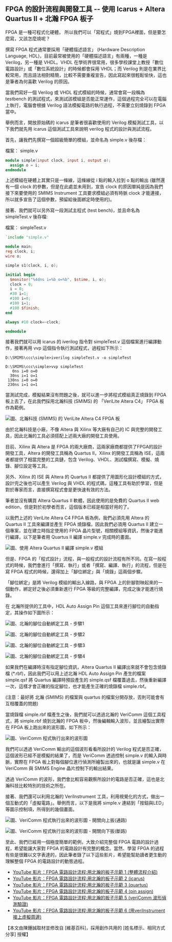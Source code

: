 ## FPGA 的設計流程與開發工具 -- 使用 Icarus + Altera Quartus II + 北瀚 FPGA 板子

FPGA 是一種可程式化硬體， 所以我們可以「寫程式」燒到FPGA裡面，但是要怎麼寫，又該怎麼燒呢？

撰寫 FPGA 程式通常要採用「硬體描述語言」 (Hardware Description Language, HDL)，目前最常被使用的「硬體描述語言」有兩種，一種是 Verilog，另一種是 VHDL。VHDL 在學術界很常用，很多學校課堂上教授「數位電路設計」或「數位系統設計」的時候都會採用 VHDL；而 Verilog 則是在業界比較常用，而且語法相對精簡，比較不需要重複宣告，因此寫起來很輕鬆愉快，這也是筆者為何喜歡 Verilog 的原因。

當我們寫好一個 Verilog 或 VHDL 程式模組的時候，通常會寫一段稱為 testbench 的測試程式，來測試該模組是否能正常運作，這個過程完全可以在電腦上執行，電腦會根據 Verilog 語法模擬電路的執行過程，不需要立刻燒錄到 FPGA 當中。

舉例而言，開放原始碼的 icarus 是筆者很喜歡使用的 Verilog 模擬測試工具，以下我們就先用 icarus 這個測試工具來說明 verilog 程式的設計與測試流程。

首先，讓我們先撰寫一個超級簡單的模組，並命名為  simple.v 後存檔：

檔案： simple.v

```verilog
module simple(input clock, input i, output o);
  assign o = i;
endmodule
```

上述模組在硬體上其實只是一條線，這條線從 i 點的輸入拉到 o 點的輸出 (雖然還有一個 clock 的參數，但是在此處並未用到，宣告 clock 的原因單純是因為我們接下來要使用的 SMIMS Instrument 工具要求模組必須有時脈 clock 才能連接，所以就多宣告了這個參數，預留給後面綁定時使用的)。

接著、我們就可以另外寫一段測試主程式 (test bench)，並且命名為 simpleTest.v 後存檔:

檔案： simpleTest.v

```verilog
`include "simple.v"

module main;
reg clock, i;
wire o;

simple s1(clock, i, o);

initial begin
  $monitor("%4dns i=%b o=%b", $stime, i, o);
  clock = 0;
  i = 0;
  #30 i=1;
  #100 i=0;
  #100 i=1;
  #100 $finish;
end

always #10 clock=~clock;

endmodule
```

接著我們就可以用 icarus 的 iverilog 指令對 simpleTest.v 這個檔案進行編譯動作，接著再用 vvp 這個指令執行測試程式，過程如下所示：

```
D:\SMIMS\ccc\simple>iverilog simpleTest.v -o simpleTest

D:\SMIMS\ccc\simple>vvp simpleTest
   0ns i=0 o=0
  30ns i=1 o=1
 130ns i=0 o=0
 230ns i=1 o=1
```

當測試完成，模擬結果沒有問題之後，就可以進一步將程式模組真正燒錄到 FPGA 板上去了，在此我們採用北瀚科技 (SMIMS) 的 「VeriLite Altera C4」 FPGA 板作為範例。

![圖、北瀚科技 (SMIMS) 的 VeriLite Altera C4 FPGA 板](../img/SMIMS_board.png)

由於北瀚科技是小廠，不像 Altera 與 Xilinx 等大廠有自己的 IC 與完整的開發工具，因此北瀚的工具必須搭配上述兩大廠的開發工具使用。

目前、Xilinx 與 Altera 是 FPGA 的兩大廠商，這兩家廠商都提供了FPGA的設計開發工具，Altera 的開發工具稱為 Quartus II，Xilinx 的開發工具稱為 ISE，這兩者都提供了相當完整的工具鏈，包含 Verilog、VHDL、測試檔撰寫、模擬、燒錄、腳位設定等工具。

另外、Xilinx 的 ISE 與 Altera 的 Quartus II 都提供了用圖形化設計模組的方式，設計完之後也可以產生 Verilog 與 VHDL 的程式碼，這種工具有助於學習，但是對於專家而言，直接撰寫程式會是更快速有效的方法。

筆者並沒有購買 Altera Quartus II 軟體，因此使用的是免費的 Quartus II web edition，但是對於初學者而言，這個版本已經是相當好用的了。

以我們上述的 VeriLite Altera C4 FPGA 板為例，我們必須先用 Altera 的 Quartus II 工具來編譯並產生 FPGA 燒錄檔，因此我們必須用 Quartus II 建立一個專案，並在建立時指定使用的 FPGA 晶片型號，相關模組等資訊，然後才能進行編譯，以下是筆者用 Quartus II 編譯 simple.v 完成時的畫面。

![圖、使用 Altera Quartus II 編譯 simple.v 模組](../img/AlteraQuartusCompile.png)

但是、FPGA 的「程式設計」流程，與一般程式的設計流程有所不同。在寫一般程式的時候，我們會進行「撰寫、執行」或者「撰寫、編譯、執行」的流程，但是在寫 FPGA 程式的時候，還得加上「腳位綁定」與「燒錄」這兩個步驟。

「腳位綁定」是將 Verilog 模組的輸出入線路，與 FPGA 上的針腳對映起來的一個動作，綁定好之後必須重新進行 FPGA 等級的完整編譯，完成之後才能進行燒錄。

在 北瀚所提供的工具中，HDL Auto Assign Pin 這個工具來進行腳位的自動指定，其操作如下圖所示：

![圖、北瀚的腳位自動綁定工具 - 步驟1](../img/SMIMS_PinAssign1.png)

![圖、北瀚的腳位自動綁定工具 - 步驟2](../img/SMIMS_PinAssign2.png)

![圖、北瀚的腳位自動綁定工具 - 步驟3](../img/SMIMS_PinAssign3.png)

![圖、北瀚的腳位自動綁定工具 - 步驟4](../img/SMIMS_PinAssign4.png)

如果我們在編譯時沒有指定腳位資訊，Altera Quartus II 編譯出來就不會包含燒錄檔 (*.rbf)，因此我們可以用上述北瀚 HDL Auto Assign Pin 產生的檔案 simple.qsf 將 Quartus 編譯時預設產生的 simple.qsf  檔覆蓋過去，然後重新編譯一次，這樣才會正確的指定腳位，也才能產生正確的燒錄檔 simple.rbf。

(注意：最好將 北瀚 (SMIMS) 的檔案與 quartus 的檔案分開存放，否則可能會有互相覆蓋的問題)

當燒錄檔 simple.rbf 檔產生之後，我們就可以透過北瀚的 VeriComm 這個工具程式，將 simple.rbf 燒到北瀚的 FPGA 板中，然後編輯輸入波形，並且繪製出實際在 FPGA 板上跑出來的波形圖，如下所示：

![圖、VeriComm 程式執行出來的波形圖](../img/VeriComm.png)

我們可以透過 VeriComm 輸出的這個波形看看所設計的 Verilog 程式是否正確，這個波形已經不是模擬的結果了，而是 VeriComm 透過控制 simple.v 的輸入與時脈，實際在 FPGA 板上對每個腳位進行偵測所繪製出來的，也就是讓 simple.v 在 VeriComm 與 SMIMS Engine 晶片控制下的輸出結果。

透過 VeriComm 的波形，我們會比較容易觀察所設計的電路是否正確，這也是北瀚科技比較特別的技術之所在。

接著、我們還可以利用北瀚的 VeriInstrument 工具，利用視覺化的方式，做出一個互動式的「虛擬電路」。舉例而言，以下是我將 simple.v 連結到「按鈕與LED」等圖示控制項，所得到的幾個畫面。

![圖、VeriComm 程式執行出來的波形圖 - 開關向上扳(通路)](../img/VeriInstrumentOn.png)

![圖、VeriComm 程式執行出來的波形圖 - 開關向下扳(斷路)](../img/VeriInstrumentOff.png)

至此、我們已經用一個極度簡單的範例，大致介紹完整個 FPGA 電路的設計過程，希望能讓大家對 FPGA 的電路設計有完整的概念。當然、學習 FPGA 的過程有些是很難以文字表達的，因此筆者錄了以下這些影片，希望能幫助讀者更生動的理解整個 FPGA 的電路設計的動態過程。

* [YouTube 影片：FPGA 電路設計流程:用北瀚的板子示範 1 (整體流程介紹)](https://www.youtube.com/watch?v=D-sN2yndQjU)
* [YouTube 影片：FPGA 電路設計流程:用北瀚的板子示範 2 (icarus) ](https://www.youtube.com/watch?v=JDBZTwId_rM)
* [YouTube 影片：FPGA 電路設計流程:用北瀚的板子示範 3 (quartus) ](https://www.youtube.com/watch?v=9t9KOP1BaCc)
* [YouTube 影片：FPGA 電路設計流程:用北瀚的板子示範 4 (pin assign)](https://www.youtube.com/watch?v=_eRo4fxQ8no)
* [YouTube 影片：FPGA 電路設計流程:用北瀚的板子示範 5 (veriComm 波形偵測驗證)](https://www.youtube.com/watch?v=wlB9zyU6TOs)
* [YouTube 影片：FPGA 電路設計流程:用北瀚的板子示範 6 (用veriInstrument  接上虛擬周邊)](http://youtu.be/Fs5M8fsQrTw)

【本文由陳鍾誠取材並修改自 [維基百科]，採用創作共用的 [姓名標示、相同方式分享] 授權】

